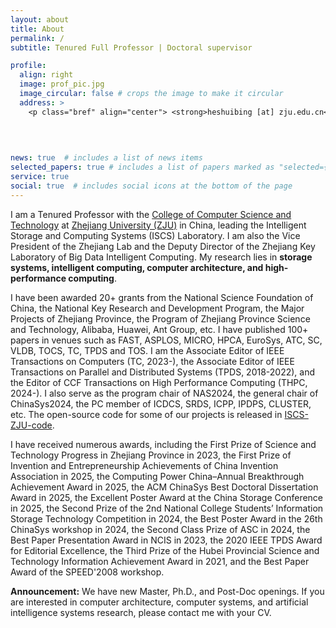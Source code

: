 ```yaml
---
layout: about
title: About
permalink: /
subtitle: Tenured Full Professor | Doctoral supervisor 

profile:
  align: right
  image: prof_pic.jpg
  image_circular: false # crops the image to make it circular
  address: >
    <p class="bref" align="center"> <strong>heshuibing [at] zju.edu.cn</strong></p>
    
    
    

news: true  # includes a list of news items
selected_papers: true # includes a list of papers marked as "selected={true}"
service: true
social: true  # includes social icons at the bottom of the page
---
```


<!-- # Write your biography here. Tell the world about yourself. Link to your favorite [subreddit](http://reddit.com). You can put a picture in, too. The code is already in, just name your picture `prof_pic.jpg` and put it in the `img/` folder.

# Put your address / P.O. box / other info right below your picture. You can also disable any these elements by editing `profile` property of the YAML header of your `_pages/about.md`. Edit `_bibliography/papers.bib` and Jekyll will render your [publications page](/al-folio/publications/) automatically.

# Link to your social media connections, too. This theme is set up to use [Font Awesome icons](http://fortawesome.github.io/Font-Awesome/) and [Academicons](https://jpswalsh.github.io/academicons/), like the ones below. Add your Facebook, Twitter, LinkedIn, Google Scholar, or just disable all of them. -->

I am a Tenured Professor with the [College of Computer Science and
Technology](http://www.en.cs.zju.edu.cn/) at [Zhejiang University
(ZJU)](https://www.zju.edu.cn/english/) in China, leading the Intelligent
Storage and Computing Systems (ISCS) Laboratory. 
I am also the Vice
President of the Zhejiang Lab and the Deputy Director of the Zhejiang Key
Laboratory of Big Data Intelligent Computing.
My research lies in **storage systems, intelligent computing,
computer architecture, and high-performance computing**.

I have been awarded 20+ grants from the National Science Foundation of
China, the National Key Research and Development Program, the Major Projects of
Zhejiang Province, the Program of Zhejiang Province Science and Technology, Alibaba,
Huawei, Ant Group, etc. I have published 100+ papers in venues such as FAST, ASPLOS, MICRO, HPCA, 
EuroSys, ATC, SC, VLDB, TOCS, TC,
TPDS and TOS. I am the Associate Editor of IEEE Transactions on Computers (TC,
2023-), the Associate Editor of IEEE Transactions on Parallel and Distributed
Systems (TPDS, 2018-2022), and the Editor of CCF Transactions on High
Performance Computing (THPC, 2024-). 
I also serve as the program chair of NAS2024, the general
chair of ChinaSys2024, the PC member of ICDCS, SRDS, ICPP, IPDPS,
CLUSTER, etc. The open-source code for some of our projects is released in
[ISCS-ZJU-code](https://github.com/ISCS-ZJU).

I have received numerous awards, including the First Prize of Science and
Technology Progress in Zhejiang Province in 2023,
the First Prize of Invention and Entrepreneurship Achievements of China
Invention Association in 2025, the Computing Power China–Annual Breakthrough
Achievement Award in 2025, the ACM ChinaSys Best Doctoral Dissertation
Award in 2025, the Excellent Poster Award at the China Storage
Conference in 2025, 
the Second Prize of the 2nd National College Students’ Information Storage Technology Competition in 2024,
the Best Poster Award in the 26th ChinaSys workshop in 2024, the Second Class Prize of ASC in 2024, the Best Paper
Presentation Award in NCIS in 2023, the 2020 IEEE TPDS Award for Editorial
Excellence, 
the Third Prize of the Hubei Provincial Science and
Technology Information Achievement Award in 2021, and the Best Paper Award of the SPEED'2008 workshop.

**Announcement:** We have new Master, Ph.D., and Post-Doc openings. If you are
interested in computer architecture, computer systems, and artificial
intelligence systems research, please contact me with your CV.